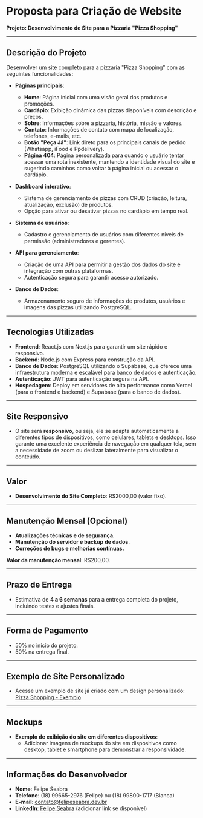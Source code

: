 # Proposta para Criação de Website

**Projeto: Desenvolvimento de Site para a Pizzaria "Pizza Shopping"**

---

## Descrição do Projeto
Desenvolver um site completo para a pizzaria "Pizza Shopping" com as seguintes funcionalidades:

- **Páginas principais**:
  - **Home**: Página inicial com uma visão geral dos produtos e promoções.
  - **Cardápio**: Exibição dinâmica das pizzas disponíveis com descrição e preços.
  - **Sobre**: Informações sobre a pizzaria, história, missão e valores.
  - **Contato**: Informações de contato com mapa de localização, telefones, e-mails, etc.
  - **Botão "Peça Já"**: Link direto para os principais canais de pedido (Whatsapp, iFood e Ppdelivery).
  - **Página 404**: Página personalizada para quando o usuário tentar acessar uma rota inexistente, mantendo a identidade visual do site e sugerindo caminhos como voltar à página inicial ou acessar o cardápio.

- **Dashboard interativo**:
  - Sistema de gerenciamento de pizzas com CRUD (criação, leitura, atualização, exclusão) de produtos.
  - Opção para ativar ou desativar pizzas no cardápio em tempo real.

- **Sistema de usuários**:
  - Cadastro e gerenciamento de usuários com diferentes níveis de permissão (administradores e gerentes).

- **API para gerenciamento**:
  - Criação de uma API para permitir a gestão dos dados do site e integração com outras plataformas.
  - Autenticação segura para garantir acesso autorizado.

- **Banco de Dados**:
  - Armazenamento seguro de informações de produtos, usuários e imagens das pizzas utilizando PostgreSQL.

---

## Tecnologias Utilizadas
- **Frontend**: React.js com Next.js para garantir um site rápido e responsivo.
- **Backend**: Node.js com Express para construção da API.
- **Banco de Dados**: PostgreSQL utilizando o Supabase, que oferece uma infraestrutura moderna e escalável para banco de dados e autenticação.
- **Autenticação**: JWT para autenticação segura na API.
- **Hospedagem**: Deploy em servidores de alta performance como Vercel (para o frontend e backend) e Supabase (para o banco de dados).

---

## Site Responsivo
- O site será **responsivo**, ou seja, ele se adapta automaticamente a diferentes tipos de dispositivos, como celulares, tablets e desktops. Isso garante uma excelente experiência de navegação em qualquer tela, sem a necessidade de zoom ou deslizar lateralmente para visualizar o conteúdo.

---

## Valor
- **Desenvolvimento do Site Completo**: R$2000,00 (valor fixo).

---

## Manutenção Mensal (Opcional)
- **Atualizações técnicas e de segurança**.
- **Manutenção do servidor e backup de dados**.
- **Correções de bugs e melhorias contínuas.**

**Valor da manutenção mensal**: R$200,00.

---

## Prazo de Entrega
- Estimativa de **4 a 6 semanas** para a entrega completa do projeto, incluindo testes e ajustes finais.

---

## Forma de Pagamento
- 50% no início do projeto.
- 50% na entrega final.

---

## Exemplo de Site Personalizado
- Acesse um exemplo de site já criado com um design personalizado: [Pizza Shopping - Exemplo](https://pizzashoppingcombr.vercel.app/)

---

## Mockups
- **Exemplo de exibição do site em diferentes dispositivos**:
  - Adicionar imagens de mockups do site em dispositivos como desktop, tablet e smartphone para demonstrar a responsividade.

---

## Informações do Desenvolvedor
- **Nome**: Felipe Seabra
- **Telefone**: (18) 99665-2976 (Felipe) ou (18) 99800-1717 (Bianca)
- **E-mail**: [contato@felipeseabra.dev.br](mailto:contato@felipeseabra.dev.br)
- **LinkedIn**: [Felipe Seabra](https://www.linkedin.com/in/felipeseabra) (adicionar link se disponível)
